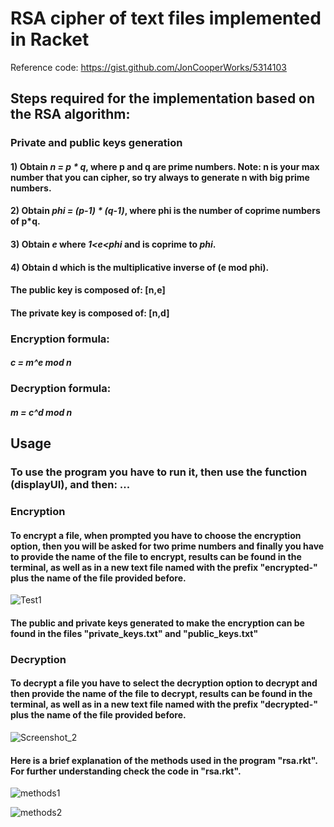# RSA cipher of text files implemented in Racket

Reference code: https://gist.github.com/JonCooperWorks/5314103

## Steps required for the implementation based on the RSA algorithm:

### Private and public keys generation

#### 1) Obtain *n = p * q*, where p and q are prime numbers. Note: n is your max number that you can cipher, so try always to generate n with big prime numbers.
#### 2) Obtain *phi = (p-1) * (q-1)*, where phi is the number of coprime numbers of p*q. 
#### 3) Obtain *e* where *1<e<phi* and is coprime to *phi*.
#### 4) Obtain d which is the multiplicative inverse of (e mod phi).

#### The public key is composed of: [n,e] 
#### The private key is composed of: [n,d]

### Encryption formula: 
#### *c = m^e mod n*

### Decryption formula: 
#### *m = c^d mod n*

## Usage
### To use the program you have to run it, then use the function (displayUI), and then: ...

### Encryption
#### To encrypt a file, when prompted you have to choose the encryption option, then you will be asked for two prime numbers and finally you have to provide the name of the file to encrypt, results can be found in the terminal, as well as in a new text file named with the prefix "encrypted-" plus the name of the file provided before.

![Test1](https://user-images.githubusercontent.com/22597425/84837609-26755880-affe-11ea-81a2-c74cae83bd79.png)

#### The public and private keys generated to make the encryption can be found in the files "private_keys.txt" and "public_keys.txt"

### Decryption
#### To decrypt a file you have to select the decryption option to decrypt and then provide the name of the file to decrypt, results can be found in the terminal, as well as in a new text file named with the prefix "decrypted-" plus the name of the file provided before.

![Screenshot_2](https://user-images.githubusercontent.com/22597425/84837995-fa0e0c00-affe-11ea-9cc9-1899bcb1007d.png)

#### Here is a brief explanation of the methods used in the program "rsa.rkt". For further understanding check the code in "rsa.rkt".

![methods1](https://user-images.githubusercontent.com/22597425/84838784-eb285900-b000-11ea-8b14-3160c083ddfc.png)

![methods2](https://user-images.githubusercontent.com/22597425/84838802-fda29280-b000-11ea-94d6-5855a3ec4c67.png)
